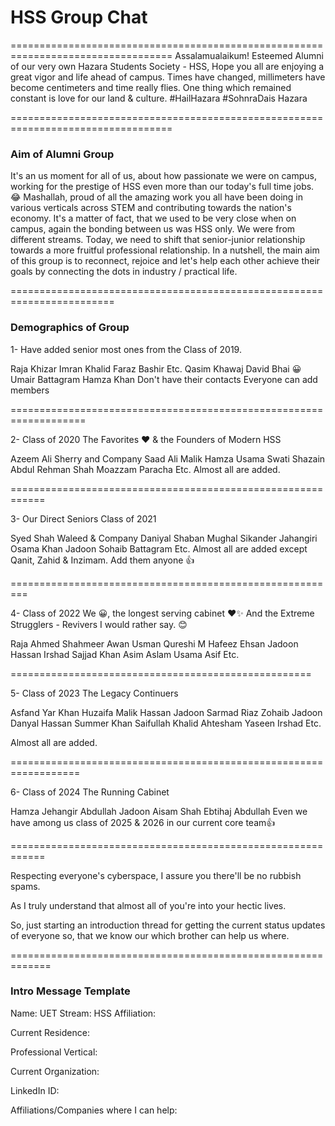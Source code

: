 # HSS Group Chat
==================================================================================
Assalamualaikum!
Esteemed Alumni of our very own Hazara Students Society - HSS,
Hope you all are enjoying a great vigor and life ahead of campus. 
Times have changed, millimeters have become centimeters and time really flies.
One thing which remained constant is love for our land & culture.
#HailHazara
#SohnraDais Hazara

==================================================================================

### Aim of Alumni Group

It's an us moment for all of us, about how passionate we were on campus, working for the prestige of HSS even more than our today's full time jobs. 😂
Mashallah, proud of all the amazing work you all have been doing in various verticals across STEM and contributing towards the nation's economy.
It's a matter of fact, that we used to be very close when on campus, again the bonding between us was HSS only. We were from different streams.
Today, we need to shift that senior-junior relationship towards a more fruitful professional relationship.
In a nutshell, the main aim of this group is to reconnect, rejoice and let's help each other achieve their goals by connecting the dots in industry / practical life.

========================================================================

### Demographics of Group

1- Have added senior most ones from the Class of 2019.

Raja Khizar
Imran Khalid
Faraz Bashir
Etc.
Qasim Khawaj
David Bhai 😀
Umair Battagram
Hamza Khan
Don't have their contacts
Everyone can add members

===================================================================

2- Class of 2020 The Favorites ❤ & the Founders of Modern HSS

Azeem Ali Sherry and Company
Saad Ali Malik
Hamza
Usama Swati
Shazain
Abdul Rehman Shah 
Moazzam Paracha
Etc.
Almost all are added.

============================================================

3- Our Direct Seniors Class of 2021

Syed Shah Waleed & Company
Daniyal
Shaban Mughal
Sikander Jahangiri
Osama Khan Jadoon
Sohaib Battagram
Etc.
Almost all are added except
Qanit, Zahid & Inzimam.
Add them anyone 👍

=========================================================

4- Class of 2022
We 😀,  the longest serving cabinet ❤✨
And the Extreme Strugglers - Revivers I would rather say. 😊

Raja Ahmed
Shahmeer Awan
Usman Qureshi
M Hafeez
Ehsan Jadoon
Hassan Irshad
Sajjad Khan
Asim Aslam 
Usama Asif
Etc.

====================================================

5- Class of 2023
The Legacy Continuers

Asfand Yar Khan
Huzaifa Malik
Hassan Jadoon
Sarmad Riaz
Zohaib Jadoon
Danyal Hassan
Summer Khan
Saifullah Khalid
Ahtesham
Yaseen Irshad
Etc.

Almost all are added.

==================================================================

6- Class of 2024
The Running Cabinet

Hamza Jehangir
Abdullah Jadoon
Aisam Shah
Ebtihaj Abdullah
Even we have among us class of 2025 & 2026 in our current core team👍

============================================================

Respecting everyone's cyberspace, I assure you there'll be no rubbish spams.

As I truly understand that almost all of you're into your hectic lives.


So, just starting an introduction thread for getting the current status updates of everyone so, that we know our which brother can help us where.

=============================================================

### Intro Message Template
Name:
UET Stream: 
HSS Affiliation: 

Current Residence: 

Professional Vertical:

Current Organization: 

LinkedIn ID: 

Affiliations/Companies where I can help:





